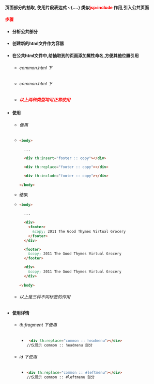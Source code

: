 #### 页面部分的抽取, 使用片段表达式  ~{....}  类似<font color='red'>jsp:include</font> 作用,引入公共页面



#### <font color='red'>步骤</font>

- #### 分析公共部分

- #### 创建新的html文件作为容器

- #### 在公共html文件中,给抽取到的页面添加属性命名,方便其他位置引用

  - ###### common.html  下 <head th:fragment="commonheader">

  - ###### common.html  下<div id = "xxxx"> 

  - ##### <font color='red'>以上两种类型均可正常使用</font>

- #### 使用

  - ###### 使用

  - ```html
    <body>
    
      ...
    
      <div th:insert="footer :: copy"></div>
    
      <div th:replace="footer :: copy"></div>
    
      <div th:include="footer :: copy"></div>
      
    </body>
    ```

  - 结果

  - ```html
    <body>
    
      ...
    
      <div>
        <footer>
          &copy; 2011 The Good Thymes Virtual Grocery
        </footer>
      </div>
    
      <footer>
        &copy; 2011 The Good Thymes Virtual Grocery
      </footer>
    
      <div>
        &copy; 2011 The Good Thymes Virtual Grocery
      </div>
      
    </body>
    ```

  - ###### 以上是三种不同标签的作用

- #### 使用详情

  - ###### th:fragment 下使用

    - ```html
       <div th:replace="common :: headmenu"></div>
      //仅展示 common :: headmenu 部分
      ```

  - ###### id 下使用

    - ```html
      <div th:replace="common :: #leftmenu"></div>
      //仅展示 common :: #leftmenu 部分
      ```

